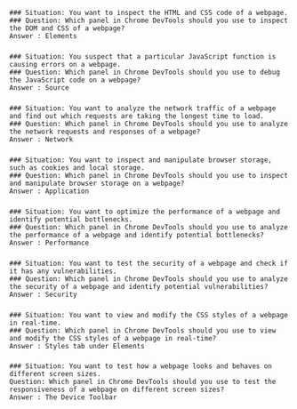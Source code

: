     ### Situation: You want to inspect the HTML and CSS code of a webpage.
    ### Question: Which panel in Chrome DevTools should you use to inspect the DOM and CSS of a webpage?
    Answer : Elements
### 
    ### Situation: You suspect that a particular JavaScript function is causing errors on a webpage.
    ### Question: Which panel in Chrome DevTools should you use to debug the JavaScript code on a webpage?
    Answer : Source
### 
    ### Situation: You want to analyze the network traffic of a webpage and find out which requests are taking the longest time to load.
    ### Question: Which panel in Chrome DevTools should you use to analyze the network requests and responses of a webpage?
    Answer : Network
### 
    ### Situation: You want to inspect and manipulate browser storage, such as cookies and local storage.
    ### Question: Which panel in Chrome DevTools should you use to inspect and manipulate browser storage on a webpage?
    Answer : Application
### 
    ### Situation: You want to optimize the performance of a webpage and identify potential bottlenecks.
    ### Question: Which panel in Chrome DevTools should you use to analyze the performance of a webpage and identify potential bottlenecks? 
    Answer : Performance
### 
    ### Situation: You want to test the security of a webpage and check if it has any vulnerabilities.
    ### Question: Which panel in Chrome DevTools should you use to analyze the security of a webpage and identify potential vulnerabilities?
    Answer : Security
### 
    ### Situation: You want to view and modify the CSS styles of a webpage in real-time.
    ### Question: Which panel in Chrome DevTools should you use to view and modify the CSS styles of a webpage in real-time?
    Answer : Styles tab under Elements
### 
    ### Situation: You want to test how a webpage looks and behaves on different screen sizes.
    Question: Which panel in Chrome DevTools should you use to test the responsiveness of a webpage on different screen sizes?
    Answer : The Device Toolbar